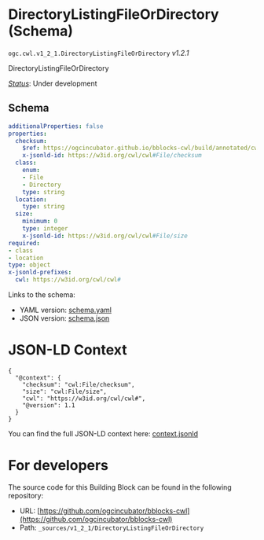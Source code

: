
# DirectoryListingFileOrDirectory (Schema)

`ogc.cwl.v1_2_1.DirectoryListingFileOrDirectory` *v1.2.1*

DirectoryListingFileOrDirectory

[*Status*](http://www.opengis.net/def/status): Under development

## Schema

```yaml
additionalProperties: false
properties:
  checksum:
    $ref: https://ogcincubator.github.io/bblocks-cwl/build/annotated/cwl/v1_2_1/Checksum/schema.yaml
    x-jsonld-id: https://w3id.org/cwl/cwl#File/checksum
  class:
    enum:
    - File
    - Directory
    type: string
  location:
    type: string
  size:
    minimum: 0
    type: integer
    x-jsonld-id: https://w3id.org/cwl/cwl#File/size
required:
- class
- location
type: object
x-jsonld-prefixes:
  cwl: https://w3id.org/cwl/cwl#

```

Links to the schema:

* YAML version: [schema.yaml](https://ogcincubator.github.io/bblocks-cwl/build/annotated/cwl/v1_2_1/DirectoryListingFileOrDirectory/schema.json)
* JSON version: [schema.json](https://ogcincubator.github.io/bblocks-cwl/build/annotated/cwl/v1_2_1/DirectoryListingFileOrDirectory/schema.yaml)


# JSON-LD Context

```jsonld
{
  "@context": {
    "checksum": "cwl:File/checksum",
    "size": "cwl:File/size",
    "cwl": "https://w3id.org/cwl/cwl#",
    "@version": 1.1
  }
}
```

You can find the full JSON-LD context here:
[context.jsonld](https://ogcincubator.github.io/bblocks-cwl/build/annotated/cwl/v1_2_1/DirectoryListingFileOrDirectory/context.jsonld)


# For developers

The source code for this Building Block can be found in the following repository:

* URL: [https://github.com/ogcincubator/bblocks-cwl](https://github.com/ogcincubator/bblocks-cwl)
* Path: `_sources/v1_2_1/DirectoryListingFileOrDirectory`

